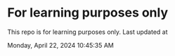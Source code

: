 # For learning purposes only
This repo is for learning purposes only.
Last updated at

Monday, April 22, 2024 10:45:35 AM


